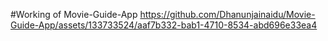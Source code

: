 #Working of Movie-Guide-App
https://github.com/Dhanunjainaidu/Movie-Guide-App/assets/133733524/aaf7b332-bab1-4710-8534-abd696e33ea4

